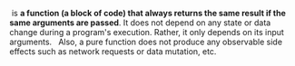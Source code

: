  is **a function (a block of code) that always returns the same result if the same arguments are passed**. It does not depend on any state or data change during a program's execution. Rather, it only depends on its input arguments.
 
Also, a pure function does not produce any observable side effects such as network requests or data mutation, etc.